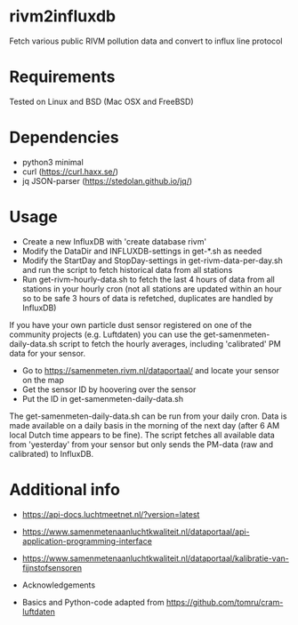 # rivm2influxdb
Fetch various public RIVM pollution data and convert to influx line protocol

# Requirements

Tested on Linux and BSD (Mac OSX and FreeBSD)

# Dependencies

* python3 minimal
* curl (https://curl.haxx.se/)
* jq JSON-parser (https://stedolan.github.io/jq/)

# Usage

* Create a new InfluxDB with 'create database rivm'
* Modify the DataDir and INFLUXDB-settings in get-\*.sh as needed
* Modify the StartDay and StopDay-settings in get-rivm-data-per-day.sh 
  and run the script to fetch historical data from all stations
* Run get-rivm-hourly-data.sh to fetch the last 4 hours of data from all
  stations in your hourly cron (not all stations are updated within an
  hour so to be safe 3 hours of data is refetched, duplicates are handled
  by InfluxDB)

If you have your own particle dust sensor registered on one of the
community projects (e.g. Luftdaten) you can use the
get-samenmeten-daily-data.sh script to fetch the hourly averages,
including 'calibrated' PM data for your sensor.

* Go to https://samenmeten.rivm.nl/dataportaal/ and locate your sensor
  on the map
* Get the sensor ID by hoovering over the sensor
* Put the ID in get-samenmeten-daily-data.sh

The get-samenmeten-daily-data.sh can be run from your daily cron. Data
is made available on a daily basis in the morning of the next day (after
6 AM local Dutch time appears to be fine). The script fetches all
available data from 'yesterday' from your sensor but only sends the
PM-data (raw and calibrated) to InfluxDB.

# Additional info

* https://api-docs.luchtmeetnet.nl/?version=latest
* https://www.samenmetenaanluchtkwaliteit.nl/dataportaal/api-application-programming-interface
* https://www.samenmetenaanluchtkwaliteit.nl/dataportaal/kalibratie-van-fijnstofsensoren

* Acknowledgements

* Basics and Python-code adapted from https://github.com/tomru/cram-luftdaten
